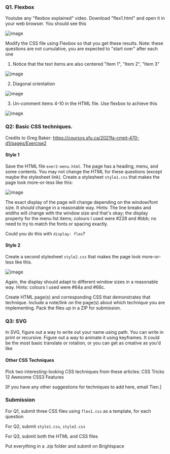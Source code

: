 ### Q1. Flexbox

Youtube any "flexbox explained" video. Download "flex1.html" and open it in your web browser. You should see this

![image](https://github.com/TienSFU25/2650-weekly-exercises/assets/10173141/29c8d6bb-017d-403a-92f1-3b8a7f4894d8)

Modify the CSS file using Flexbox so that you get these results. Note: these questions are not cumulative, you are expected to "start over" after each one

1. Notice that the text items are also centered "Item 1", "Item 2", "Item 3"

![image](https://github.com/TienSFU25/2650-weekly-exercises/assets/10173141/25fdfdca-8230-4472-a999-d7385637a960)

2. Diagonal orientation

![image](https://github.com/TienSFU25/2650-weekly-exercises/assets/10173141/cba0b9fd-2a65-41a5-a47f-353c2bd418a6)

3. Un-comment items 4-10 in the HTML file. Use flexbox to achieve this

![image](https://github.com/TienSFU25/2650-weekly-exercises/assets/10173141/59882503-3e2c-4fe3-89be-81ec0cf853cd)

### Q2: Basic CSS techniques.

Credits to Greg Baker: https://coursys.sfu.ca/2021fa-cmpt-470-d1/pages/Exercise2

#### Style 1

Save the HTML file `exer2-menu.html`. The page has a heading, menu, and some contents. You may not change the HTML for these questions (except maybe the stylesheet link).
Create a stylesheet `style1.css` that makes the page look more-or-less like this:

![image](https://github.com/TienSFU25/2650-weekly-exercises/assets/10173141/56d1728c-0b2f-49ba-b9a3-3e26a664b511)

The exact display of the page will change depending on the window/font size. It should change in a reasonable way.
Hints: The line breaks and widths will change with the window size and that's okay; the display property for the menu list items; colours I used were #228 and #bbb; no need to try to match the fonts or spacing exactly.

Could you do this with `display: flex`?

#### Style 2

Create a second stylesheet `style2.css` that makes the page look more-or-less like this.

![image](https://github.com/TienSFU25/2650-weekly-exercises/assets/10173141/ecc6718f-feb6-4eb5-8afc-06a9c25c00ba)

Again, the display should adapt to different window sizes in a reasonable way.
Hints: colours I used were #64a and #66c.

Create HTML page(s) and corresponding CSS that demonstrates that technique. Include a note/link on the page(s) about which technique you are implementing. Pack the files up in a ZIP for submission.

### Q3: SVG

In SVG, figure out a way to write out your name using path. You can write in print or recursive. Figure out a way to animate it using keyframes. It could be the most basic translate or rotation, or you can get as creative as you'd like

#### Other CSS Techniques

Pick two interesting-looking CSS techniques from these articles:
CSS Tricks
12 Awesome CSS3 Features

[If you have any other suggestions for techniques to add here, email Tien.]

### Submission

For Q1, submit three CSS files using `flex1.css` as a template, for each question

For Q2, submit `style1.css`, `style2.css`

For Q3, submit both the HTML and CSS files

Put everything in a .zip folder and submit on Brightspace
